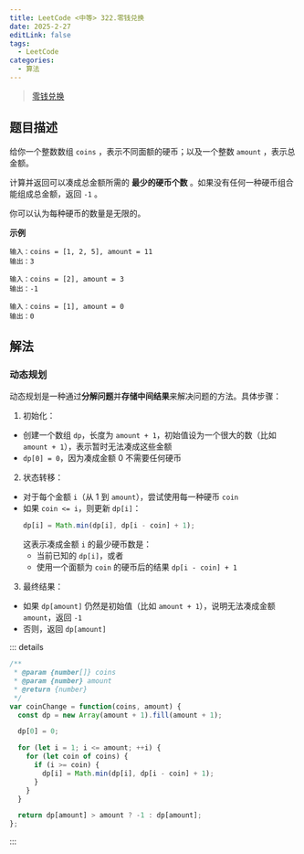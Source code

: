 ```yaml
---
title: LeetCode <中等> 322.零钱兑换
date: 2025-2-27
editLink: false
tags:
  - LeetCode
categories:
  - 算法
---
```


> [零钱兑换](https://leetcode.cn/problems/binary-search/description/)

## 题目描述

给你一个整数数组 `coins` ，表示不同面额的硬币；以及一个整数 `amount` ，表示总金额。

计算并返回可以凑成总金额所需的 **最少的硬币个数** 。如果没有任何一种硬币组合能组成总金额，返回 `-1` 。

你可以认为每种硬币的数量是无限的。

**示例**

```
输入：coins = [1, 2, 5], amount = 11
输出：3

输入：coins = [2], amount = 3
输出：-1

输入：coins = [1], amount = 0
输出：0
```

## 解法

### 动态规划

动态规划是一种通过**分解问题**并**存储中间结果**来解决问题的方法。具体步骤：

1. 初始化：
  - 创建一个数组 `dp`，长度为 `amount + 1`，初始值设为一个很大的数（比如 `amount + 1`），表示暂时无法凑成这些金额
  - `dp[0] = 0`，因为凑成金额 0 不需要任何硬币
2. 状态转移：
  - 对于每个金额 `i`（从 1 到 `amount`），尝试使用每一种硬币 `coin`
  - 如果 `coin <= i`，则更新 `dp[i]`：
    ```js
    dp[i] = Math.min(dp[i], dp[i - coin] + 1);
    ```
    这表示凑成金额 `i` 的最少硬币数是：
      - 当前已知的 `dp[i]`，或者
      - 使用一个面额为 `coin` 的硬币后的结果 `dp[i - coin] + 1`
3. 最终结果：
  - 如果 `dp[amount]` 仍然是初始值（比如 `amount + 1`），说明无法凑成金额 `amount`，返回 `-1`
  - 否则，返回 `dp[amount]`

::: details
```js
/**
 * @param {number[]} coins
 * @param {number} amount
 * @return {number}
 */
var coinChange = function(coins, amount) {
  const dp = new Array(amount + 1).fill(amount + 1);

  dp[0] = 0;

  for (let i = 1; i <= amount; ++i) {
    for (let coin of coins) {
      if (i >= coin) {
        dp[i] = Math.min(dp[i], dp[i - coin] + 1);
      }
    }
  }

  return dp[amount] > amount ? -1 : dp[amount];
};
```
:::

